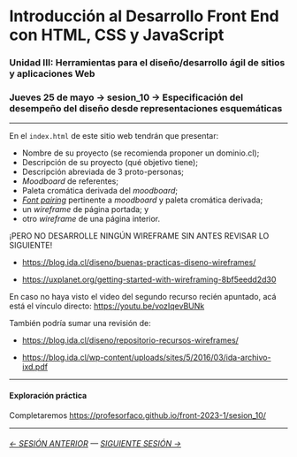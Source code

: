 # Introducción al Desarrollo Front End con HTML, CSS y JavaScript

### Unidad III: Herramientas para el diseño/desarrollo ágil de sitios y aplicaciones Web

### Jueves 25 de mayo → sesion_10 → Especificación del desempeño del diseño desde representaciones esquemáticas

- - - - - - - -

En el `index.html` de este sitio web tendrán que presentar: 

- Nombre de su proyecto (se recomienda proponer un dominio.cl);
- Descripción de su proyecto (qué objetivo tiene);
- Descripción abreviada de 3 proto-personas;
- *Moodboard* de referentes;
- Paleta cromática derivada del *moodboard*;
- [*Font pairing*](https://heyreliable.com/ultimate-google-font-pairings/) pertinente a *moodboard* y paleta cromática derivada;
- un *wireframe* de página portada; y
- otro *wireframe* de una página interior.

¡PERO NO DESARROLLE NINGÚN WIREFRAME SIN ANTES REVISAR LO SIGUIENTE!

- https://blog.ida.cl/diseno/buenas-practicas-diseno-wireframes/

- https://uxplanet.org/getting-started-with-wireframing-8bf5eedd2d30

En caso no haya visto el video del segundo recurso recién apuntado, acá está el vínculo directo: https://youtu.be/vozIqevBUNk

También podría sumar una revisión de: 

- https://blog.ida.cl/diseno/repositorio-recursos-wireframes/

- https://blog.ida.cl/wp-content/uploads/sites/5/2016/03/ida-archivo-ixd.pdf


- - - - - - - 

#### Exploración práctica

Completaremos https://profesorfaco.github.io/front-2023-1/sesion_10/

- - - - - - - 

###### [← SESIÓN ANTERIOR](https://github.com/profesorfaco/front-2023-1/tree/main/sesion_09) — [SIGUIENTE SESIÓN →](https://github.com/profesorfaco/front-2023-1/tree/main/sesion_11)
